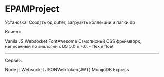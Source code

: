 # EPAMProject

Установка: Создать бд cutter,
загрузить коллекции и папки db

Клиент:

Vanila JS
Websocket
FontAwesome
Самописный CSS фреймворк, написанный по аналогии с BS 3.0 и 4.0. - flex и float
_______________________________________________________________________________

Сервер:

Node js
Websocket
JSONWebToken(JWT)
MongoDB
Express
